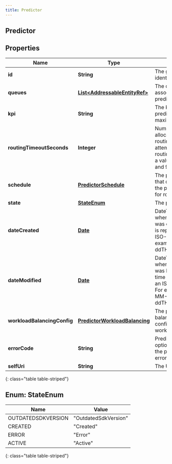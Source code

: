 ```yaml
---
title: Predictor
---
```


## Predictor

## Properties

| Name                        | Type                                                                                 | Description                                                                                                                                      | Notes      |
| --------------------------- | ------------------------------------------------------------------------------------ | ------------------------------------------------------------------------------------------------------------------------------------------------ | ---------- |
| **id**                      | <!----><!---->**String**<!---->                                                      | The globally unique identifier for the object.                                                                                                   | [optional] |
| **queues**                  | <!----><!---->[**List&lt;AddressableEntityRef&gt;**](AddressableEntityRef.md)<!----> | The queue IDs associated with the predictor.                                                                                                     |            |
| **kpi**                     | <!----><!---->**String**<!---->                                                      | The KPI that the predictor attempts to maximize/minimize.                                                                                        |            |
| **routingTimeoutSeconds**   | <!----><!---->**Integer**<!---->                                                     | Number of seconds allocated to predictive routing before attempting a different routing method. This is a value between 12 and 900 seconds.      | [optional] |
| **schedule**                | <!----><!---->[**PredictorSchedule**](PredictorSchedule.md)<!---->                   | The predictor schedule that determines when the predictor is used for routing interactions.                                                      | [optional] |
| **state**                   | [**StateEnum**](#StateEnum)<!---->                                                   | The predictor state.                                                                                                                             | [optional] |
| **dateCreated**             | <!----><!---->[**Date**](Date.md)<!---->                                             | DateTime indicating when the predictor was created. Date time is represented as an ISO-8601 string. For example: yyyy-MM-ddTHH:mm:ss[.mmm]Z      | [optional] |
| **dateModified**            | <!----><!---->[**Date**](Date.md)<!---->                                             | DateTime indicating when the predictor was last updated. Date time is represented as an ISO-8601 string. For example: yyyy-MM-ddTHH:mm:ss[.mmm]Z | [optional] |
| **workloadBalancingConfig** | <!----><!---->[**PredictorWorkloadBalancing**](PredictorWorkloadBalancing.md)<!----> | The predictor balancing configuration to enable workload balancing.                                                                              | [optional] |
| **errorCode**               | <!----><!---->**String**<!---->                                                      | Predictor error code - optional details on why the predictor went into error state.                                                              | [optional] |
| **selfUri**                 | <!----><!---->**String**<!---->                                                      | The URI for this object                                                                                                                          | [optional] |

{: class="table table-striped"}

<a name="StateEnum"></a>

## Enum: StateEnum

| Name               | Value                          |
| ------------------ | ------------------------------ |
| OUTDATEDSDKVERSION | &quot;OutdatedSdkVersion&quot; |
| CREATED            | &quot;Created&quot;            |
| ERROR              | &quot;Error&quot;              |
| ACTIVE             | &quot;Active&quot;             |

{: class="table table-striped"}
